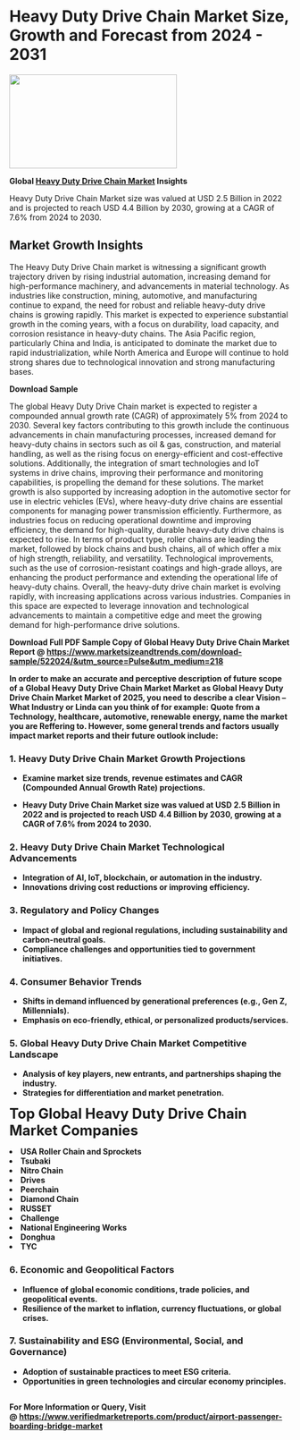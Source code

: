<H1>Heavy Duty Drive Chain Market Size, Growth and Forecast from 2024 - 2031</H1><img class="aligncenter size-medium wp-image-584254" src="https://thirdeyenews.in/wp-content/uploads/2024/09/Global-Market-Research-300x168.jpeg" alt="" width="300" height="168" /><p><strong>Global&nbsp;<a href="https://www.marketsizeandtrends.com/download-sample/522024/&amp;utm_source=Pulse&amp;utm_medium=218">Heavy Duty Drive Chain Market</a> Insights</strong></p><p>Heavy Duty Drive Chain Market size was valued at USD 2.5 Billion in 2022 and is projected to reach USD 4.4 Billion by 2030, growing at a CAGR of 7.6% from 2024 to 2030.</p><p><h2>Market Growth Insights</h2> <p>The Heavy Duty Drive Chain market is witnessing a significant growth trajectory driven by rising industrial automation, increasing demand for high-performance machinery, and advancements in material technology. As industries like construction, mining, automotive, and manufacturing continue to expand, the need for robust and reliable heavy-duty drive chains is growing rapidly. This market is expected to experience substantial growth in the coming years, with a focus on durability, load capacity, and corrosion resistance in heavy-duty chains. The Asia Pacific region, particularly China and India, is anticipated to dominate the market due to rapid industrialization, while North America and Europe will continue to hold strong shares due to technological innovation and strong manufacturing bases.</p> <p><strong>Download Sample</strong></p> <p>The global Heavy Duty Drive Chain market is expected to register a compounded annual growth rate (CAGR) of approximately 5% from 2024 to 2030. Several key factors contributing to this growth include the continuous advancements in chain manufacturing processes, increased demand for heavy-duty chains in sectors such as oil & gas, construction, and material handling, as well as the rising focus on energy-efficient and cost-effective solutions. Additionally, the integration of smart technologies and IoT systems in drive chains, improving their performance and monitoring capabilities, is propelling the demand for these solutions. The market growth is also supported by increasing adoption in the automotive sector for use in electric vehicles (EVs), where heavy-duty drive chains are essential components for managing power transmission efficiently. Furthermore, as industries focus on reducing operational downtime and improving efficiency, the demand for high-quality, durable heavy-duty drive chains is expected to rise. In terms of product type, roller chains are leading the market, followed by block chains and bush chains, all of which offer a mix of high strength, reliability, and versatility. Technological improvements, such as the use of corrosion-resistant coatings and high-grade alloys, are enhancing the product performance and extending the operational life of heavy-duty chains. Overall, the heavy-duty drive chain market is evolving rapidly, with increasing applications across various industries. Companies in this space are expected to leverage innovation and technological advancements to maintain a competitive edge and meet the growing demand for high-performance drive solutions. <p><strong></p><p><span class=""><strong>Download Full PDF Sample Copy of Global Heavy Duty Drive Chain Market Report</strong> @ <a href="https://www.marketsizeandtrends.com/download-sample/522024/&amp;utm_source=Pulse&amp;utm_medium=218" target="_blank">https://www.marketsizeandtrends.com/download-sample/522024/&amp;utm_source=Pulse&amp;utm_medium=218</a></span></p><p>In order to make an accurate and perceptive description of future scope of a Global&nbsp;Heavy Duty Drive Chain Market Market as Global&nbsp;Heavy Duty Drive Chain Market Market of 2025, you need to describe a clear Vision &ndash; What Industry or Linda can you think of for example: Quote from a Technology, healthcare, automotive, renewable energy, name the market you are Reffering to. However, some general trends and factors usually impact market reports and their future outlook include:</p><h3>1.&nbsp;<strong>Heavy Duty Drive Chain Market Growth Projections</strong></h3><ul><li>Examine market size trends, revenue estimates and CAGR (Compounded Annual Growth Rate) projections.</li><li><p>Heavy Duty Drive Chain Market size was valued at USD 2.5 Billion in 2022 and is projected to reach USD 4.4 Billion by 2030, growing at a CAGR of 7.6% from 2024 to 2030.</p></li></ul><h3>2.&nbsp;<strong>Heavy Duty Drive Chain Market Technological Advancements</strong></h3><ul><li>Integration of AI, IoT, blockchain, or automation in the industry.</li><li>Innovations driving cost reductions or improving efficiency.</li></ul><h3>3.&nbsp;<strong>Regulatory and Policy Changes</strong></h3><ul><li>Impact of global and regional regulations, including sustainability and carbon-neutral goals.</li><li>Compliance challenges and opportunities tied to government initiatives.</li></ul><h3>4.&nbsp;<strong>Consumer Behavior Trends</strong></h3><ul><li>Shifts in demand influenced by generational preferences (e.g., Gen Z, Millennials).</li><li>Emphasis on eco-friendly, ethical, or personalized products/services.</li></ul><h3>5.&nbsp;<strong>Global Heavy Duty Drive Chain Market Competitive Landscape</strong></h3><ul><li>Analysis of key players, new entrants, and partnerships shaping the industry.</li><li>Strategies for differentiation and market penetration.</li></ul><p data-pm-slice="1 1 []"><span style="color: inherit; font-family: inherit; font-size: 25px;">Top Global Heavy Duty Drive Chain Market Companies</span></p><div class="" data-test-id=""><p><li>USA Roller Chain and Sprockets</li><li> Tsubaki</li><li> Nitro Chain</li><li> Drives</li><li> Peerchain</li><li> Diamond Chain</li><li> RUSSET</li><li> Challenge</li><li> National Engineering Works</li><li> Donghua</li><li> TYC</li></p></div><h3>6.&nbsp;<strong>Economic and Geopolitical Factors</strong></h3><ul><li>Influence of global economic conditions, trade policies, and geopolitical events.</li><li>Resilience of the market to inflation, currency fluctuations, or global crises.</li></ul><h3>7.&nbsp;<strong>Sustainability and ESG (Environmental, Social, and Governance)</strong></h3><ul><li>Adoption of sustainable practices to meet ESG criteria.</li><li>Opportunities in green technologies and circular economy principles.</li></ul><h2><strong style="font-size: 14px;">For More Information or Query, Visit @&nbsp;</strong><a style="background-color: #ffffff; font-size: 14px;" href="https://www.marketsizeandtrends.com/report/heavy-duty-drive-chain-market/" target="_blank">https://www.verifiedmarketreports.com/product/airport-passenger-boarding-bridge-market</a></h2>

